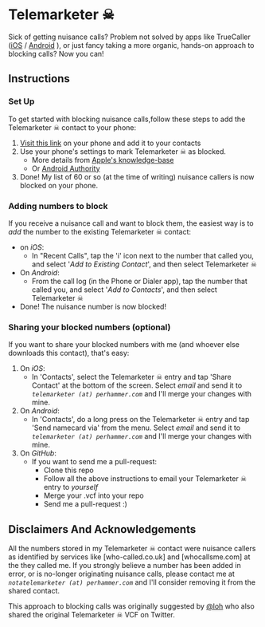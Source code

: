 # Telemarketer ☠

Sick of getting nuisance calls? Problem not solved by apps like TrueCaller ([iOS](https://itunes.apple.com/in/app/truecaller-number-search-spam/id448142450) / [Android](https://play.google.com/store/apps/details?id=com.truecaller&hl=en_GB) ), or just fancy taking a more organic, hands-on approach to blocking calls? Now you can!

## Instructions
### Set Up
To get started with blocking nuisance calls,follow these steps to add the Telemarketer ☠ contact to your phone:
1. [Visit this link](https://cdn.rawgit.com/perhammer/telemarketer/ed0606b8/Telemarketer%20%E2%98%A0.vcf) on your phone and add it to your contacts
2. Use your phone's settings to mark Telemarketer ☠ as blocked.
    * More details from [Apple's knowledge-base](https://support.apple.com/en-us/ht201229)
    * Or [Android Authority](https://support.apple.com/en-us/ht201229)
3. Done! My list of 60 or so (at the time of writing) nuisance callers is now blocked on your phone.

### Adding numbers to block
If you receive a nuisance call and want to block them, the easiest way is to *add* the number to the existing Telemarketer ☠ contact:
* on *iOS*:
  * In "Recent Calls", tap the 'i' icon next to the number that called you, and select '*Add to Existing Contact*', and then select Telemarketer ☠
* On *Android*:
  * From the call log (in the Phone or Dialer app), tap the number that called you, and select '*Add to Contacts*', and then select Telemarketer ☠
* Done! The nuisance number is now blocked!

### Sharing your blocked numbers (optional)
If you want to share your blocked numbers with me (and whoever else downloads this contact), that's easy:
1. On *iOS*:
    * In 'Contacts', select the Telemarketer ☠ entry and tap 'Share Contact' at the bottom of the screen. Select *email* and send it to *`telemarketer (at) perhammer.com`* and I'll merge your changes with mine.
2. On *Android*:
    * In 'Contacts', do a long press on the Telemarketer ☠ entry and tap 'Send namecard via' from the menu. Select *email* and send it to *`telemarketer (at) perhammer.com`* and I'll merge your changes with mine.
3. On *GitHub*:
    * If you want to send me a pull-request:
      * Clone this repo
      * Follow all the above instructions to email your Telemarketer ☠ entry to *yourself*
      * Merge your .vcf into your repo
      * Send me a pull-request :)

## Disclaimers And Acknowledgements
All the numbers stored in my Telemarketer ☠ contact were nuisance callers as identified by services like [who-called.co.uk] and [whocallsme.com] at the they called me. If you strongly believe a number has been added in error, or is no-longer originating nuisance calls, please contact me at *`notatelemarketer (at) perhammer.com`* and I'll consider removing it from the shared contact.

This approach to blocking calls was originally suggested by [@loh](https://twitter.com/loh) who also shared the original Telemarketer ☠ VCF on Twitter.
